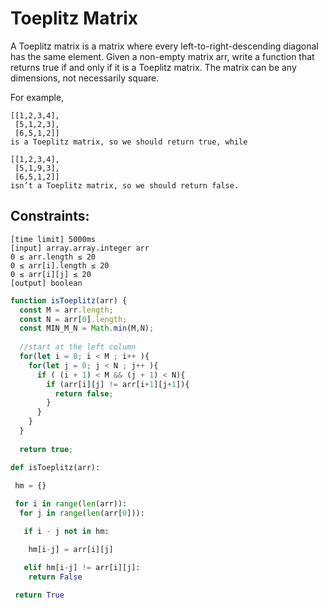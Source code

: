 # Toeplitz Matrix
A Toeplitz matrix is a matrix where every left-to-right-descending diagonal has the same element. Given a non-empty matrix arr, write a function that returns true if and only if it is a Toeplitz matrix. The matrix can be any dimensions, not necessarily square.

For example,
```
[[1,2,3,4],
 [5,1,2,3],
 [6,5,1,2]]
is a Toeplitz matrix, so we should return true, while

[[1,2,3,4],
 [5,1,9,3],
 [6,5,1,2]]
isn’t a Toeplitz matrix, so we should return false.
```
## Constraints:
```
[time limit] 5000ms
[input] array.array.integer arr
0 ≤ arr.length ≤ 20
0 ≤ arr[i].length ≤ 20
0 ≤ arr[i][j] ≤ 20
[output] boolean
```


```javascript
function isToeplitz(arr) { 
  const M = arr.length;
  const N = arr[0].length;
  const MIN_M_N = Math.min(M,N);
  
  //start at the left column
  for(let i = 0; i < M ; i++ ){
    for(let j = 0; j < N ; j++ ){
      if ( (i + 1) < M && (j + 1) < N){
        if (arr[i][j] != arr[i+1][j+1]){
          return false;
        }
      } 
    }
  }
  
  return true;
  ```  

```py
def isToeplitz(arr):
 
 hm = {}

 for i in range(len(arr)):
  for j in range(len(arr[0])):

   if i - j not in hm:

    hm[i-j] = arr[i][j]

   elif hm[i-j] != arr[i][j]:
    return False

 return True
```